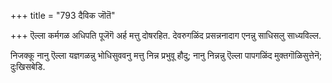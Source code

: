 +++
title = "793 दैविक जॊतॆ"

+++
ऎल्ला कर्मगळ अधिपति पूजॆगॆ अर्ह मत्तु दोषरहित. देवरुगळिंद प्रसन्ननादाग एनन्नु साधिसलु साध्यविल्ल.

निजक्कू नानु ऎल्ला यज्ञगळन्नु भोधिसुववनु मत्तु निन्न प्रभुवू हौदु; नानु निन्नन्नु ऎल्ला पापगळिंद मुक्तगॊळिसुत्तेनॆ; दुःखिसबेडि.

